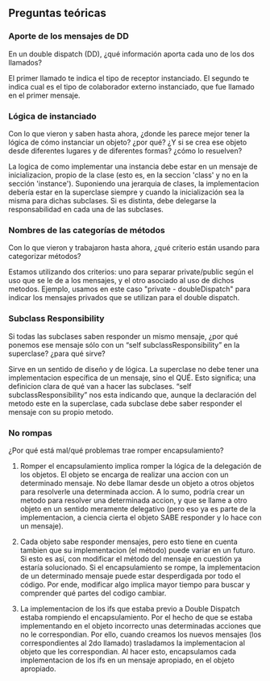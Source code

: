 ## Preguntas teóricas

### Aporte de los mensajes de DD
En un double dispatch (DD), ¿qué información aporta cada uno de los dos llamados?

El primer llamado te indica el tipo de receptor instanciado. El segundo te indica cual es el tipo de colaborador externo instanciado, que fue llamado en el primer mensaje.

### Lógica de instanciado
Con lo que vieron y saben hasta ahora, ¿donde les parece mejor tener la lógica de cómo instanciar un objeto? ¿por qué? ¿Y si se crea ese objeto desde diferentes lugares y de diferentes formas? ¿cómo lo resuelven?

La logica de como implementar una instancia debe estar en un mensaje de inicializacion, propio de la clase (esto es, en la seccion 'class' y no en la sección 'instance'). 
Suponiendo una jerarquia de clases, la implementacion debería estar en la superclase siempre y cuando la inicialización sea la misma para dichas subclases. Si es distinta, debe delegarse la responsabilidad en cada una de las subclases.

### Nombres de las categorías de métodos
Con lo que vieron y trabajaron hasta ahora, ¿qué criterio están usando para categorizar métodos?

Estamos utilizando dos criterios: uno para separar private/public según el uso que se le de a los mensajes, y el otro asociado al uso de dichos metodos. Ejemplo, usamos en este caso "private - doubleDispatch" para indicar los mensajes privados que se utilizan para el double dispatch.

### Subclass Responsibility
Si todas las subclases saben responder un mismo mensaje, ¿por qué ponemos ese mensaje sólo con un “self subclassResponsibility” en la superclase? ¿para qué sirve?

Sirve en un sentido de diseño y de lógica. La superclase no debe tener una implementacion específica de un mensaje, sino el QUÉ. Esto significa; una definicion clara de qué van a hacer las subclases. “self subclassResponsibility” nos esta indicando que, aunque la declaración del metodo este en la superclase, cada subclase debe saber responder el mensaje con su propio metodo.

### No rompas
¿Por qué está mal/qué problemas trae romper encapsulamiento?

1) Romper el encapsulamiento implica romper la lógica de la delegación de los objetos. El objeto se encarga de realizar una accion con un determinado mensaje. No debe llamar desde un objeto a otros objetos para resolverle una determinada accion. 
A lo sumo, podría crear un metodo para resolver una determinada accion, y que se llame a otro objeto en un sentido meramente delegativo (pero eso ya es parte de la implementacion, a ciencia cierta el objeto SABE responder y lo hace con un mensaje).


2) Cada objeto sabe responder mensajes, pero esto tiene en cuenta tambien que su implementacion (el método) puede variar en un futuro. Si esto es así, con modificar el método del mensaje en cuestión ya estaría solucionado. Si el encapsulamiento se rompe, la implementacion de un determinado mensaje puede estar desperdigada por todo el código. Por ende, modificar algo implica mayor tiempo para buscar y comprender qué partes del codigo cambiar.

3) La implementacion de los ifs que estaba previo a Double Dispatch estaba rompiendo el encapsulamiento. Por el hecho de que se estaba implementando en el objeto incorrecto unas determinadas acciones que no le correspondian. Por ello, cuando creamos los nuevos mensajes (los correspondientes al 2do llamado) trasladamos la implementacion al objeto que les correspondian. Al hacer esto, encapsulamos cada implementacion de los ifs en un mensaje apropiado, en el objeto apropiado.

